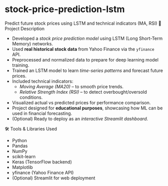 # stock-price-prediction-lstm
Predict future stock prices using LSTM and technical indicators (MA, RSI)
📌 Project Description

- Developed a *stock price prediction model* using LSTM (Long Short-Term Memory) networks.
- Used **real historical stock data** from Yahoo Finance via the `yfinance` API.
- Preprocessed and normalized data to prepare for deep learning model training.
- Trained an LSTM model to learn *time-series patterns* and forecast future prices.
- Included technical indicators:
  - *Moving Average (MA20)* – to smooth price trends.
  - *Relative Strength Index (RSI)* – to detect overbought/oversold conditions.
- Visualized actual vs predicted prices for performance comparison.
- Project designed for **educational purposes**, showcasing how ML can be used in financial forecasting.
- (Optional) Ready to deploy as an *interactive Streamlit dashboard*.

 🛠 Tools & Libraries Used
- Python
- Pandas
- NumPy
- scikit-learn
- Keras (TensorFlow backend)
- Matplotlib
- yfinance (Yahoo Finance API)
- (Optional) Streamlit for web deployment
